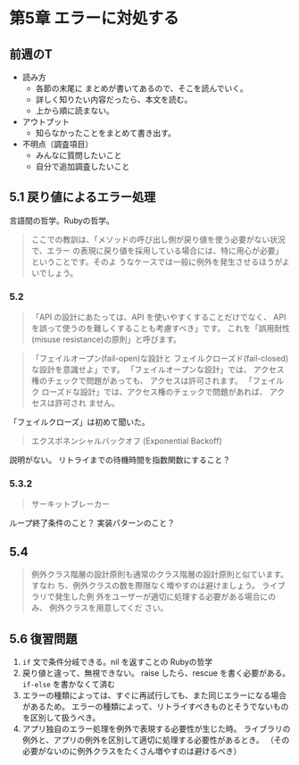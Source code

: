 # 第5章 エラーに対処する

## 前週のT

- 読み方
  - 各節の末尾に まとめが書いてあるので、そこを読んでいく。
  - 詳しく知りたい内容だったら、本文を読む。
  - 上から順に読まない。
- アウトプット
  - 知らなかったことをまとめて書き出す。
- 不明点（調査項目）
  - みんなに質問したいこと
  - 自分で追加調査したいこと

## 5.1 戻り値によるエラー処理

言語間の哲学。Rubyの哲学。

> ここでの教訓は、「メソッドの呼び出し側が戻り値を使う必要がない状況で、エラー
の表現に戻り値を採用している場合には、特に用心が必要」ということです。そのよ
うなケースでは一般に例外を発生させるほうがよいでしょう。

### 5.2

> 「API の設計にあたっては、API を使いやすくすることだけでなく、
API を誤って使うのを難しくすることも考慮すべき」です。
これを「誤用耐性 (misuse resistance)の原則」と呼びます。

> 「フェイルオープン(fail-open)な設計と
フェイルクローズド(fail-closed)な設計を意識せよ」です。
「フェイルオープンな設計」では、 アクセス権のチェックで問題があっても、
アクセスは許可されます。
「フェイルク ローズドな設計」では、アクセス権のチェックで問題があれば、
アクセスは許可され ません。

「フェイルクローズ」は初めて聞いた。

> エクスポネンシャルバックオフ
(Exponential Backoff)

説明がない。
リトライまでの待機時間を指数関数にすること？

### 5.3.2

> サーキットブレーカー

ループ終了条件のこと？
実装パターンのこと？

## 5.4

> 例外クラス階層の設計原則も通常のクラス階層の設計原則と似ています。
すなわ ち、例外クラスの数を際限なく増やすのは避けましょう。
ライブラリで発生した例 外をユーザーが適切に処理する必要がある場合にのみ、
例外クラスを用意してくだ さい。

## 5.6 復習問題

1. `if` 文で条件分岐できる。nil を返すことの Rubyの哲学
2. 戻り値と違って、無視できない。 raise したら、rescue を書く必要がある。
  `if-else` を書かなくて済む
3. エラーの種類によっては、すぐに再試行しても、また同じエラーになる場合があるため。
  エラーの種類によって、リトライすべきものとそうでないものを区別して扱うべき。
4. アプリ独自のエラー処理を例外で表現する必要性が生じた時。
  ライブラリの例外と、アプリの例外を区別して適切に処理する必要性があるとき。
  （その必要がないのに例外クラスをたくさん増やすのは避けるべき）

